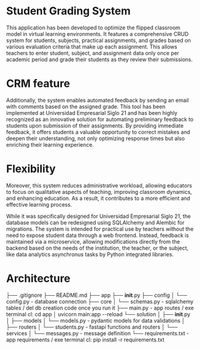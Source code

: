 # Student Grading System
This application has been developed to optimize the flipped classroom model in virtual learning environments. It features a comprehensive CRUD system for students, subjects, practical assignments, and grades based on various evaluation criteria that make up each assignment. This allows teachers to enter student, subject, and assignment data only once per academic period and grade their students as they review their submissions.

# CRM feature
Additionally, the system enables automated feedback by sending an email with comments based on the assigned grade. This tool has been implemented at Universidad Empresarial Siglo 21 and has been highly recognized as an innovative solution for automating preliminary feedback to students upon submission of their assignments. By providing immediate feedback, it offers students a valuable opportunity to correct mistakes and deepen their understanding, not only optimizing response times but also enriching their learning experience.

# Flexibility
Moreover, this system reduces administrative workload, allowing educators to focus on qualitative aspects of teaching, improving classroom dynamics, and enhancing education. As a result, it contributes to a more efficient and effective learning process.

While it was specifically designed for Universidad Empresarial Siglo 21, the database models can be redesigned using SQLAlchemy and Alembic for migrations. The system is intended for practical use by teachers without the need to expose student data through a web frontend. Instead, feedback is maintained via a microservice, allowing modifications directly from the backend based on the needs of the institution, the teacher, or the subject, like data analytics asynchronus tasks by Python integrated libraries.

# Architecture
├── .gitignore
├── README.md
├── app
    ├── __init__.py
    ├── config
    │   └── config.py - database connection
    ├── core
    │   └── schemas.py - sqlalchemy tables / del db creation code once you run it
    ├── main.py - app routes / exe terminal cl: cd app
    │   uvicorn main:app --reload
    └── solution
    │   ├── __init__.py
    │   ├── models
    │       └── models.py - pydantic models for data validations
    │   ├── routers
    │       └── students.py - fastapi functions and routers
    │   └── services
    │       └── messages.py - message definition
└── requirements.txt - app requirements / exe terminal cl: pip install -r requirements.txt